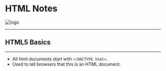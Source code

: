 # HTML Notes

![logo](https://syntaxxx.com/wp-content/uploads/2014/08/html5-logo-600.jpg)

<hr>

## HTML5 Basics

<hr>

* All html documents start with ``<!DOCTYPE html>``.
* Used to tell browsers that this is an HTML document.
